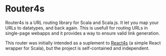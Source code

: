 # Router4s

Router4s is a URL routing library for Scala and Scala.js. It let you map your URLs to datatypes, and back again. This is usefull for routing URLs in single-page webapps and it provides a way to ensure valid link generation.

This router was initially intended as a suplement to [React4s](https://github.com/Ahnfelt/react4s) (a simple React wrapper for Scala), but the project is self-contained and independent.

